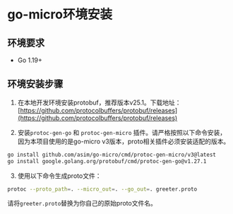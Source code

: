 # go-micro环境安装

## 环境要求
- Go 1.19+

## 环境安装步骤

1. 在本地开发环境安装protobuf，推荐版本v25.1。下载地址：[https://github.com/protocolbuffers/protobuf/releases](https://github.com/protocolbuffers/protobuf/releases)

2. 安装`protoc-gen-go` 和 `protoc-gen-micro` 插件。请严格按照以下命令安装，因为本项目使用的是go-micro v3版本，proto相关插件必须安装适配的版本。

```bash
go install github.com/asim/go-micro/cmd/protoc-gen-micro/v3@latest
go install google.golang.org/protobuf/cmd/protoc-gen-go@v1.27.1
```

3. 使用以下命令生成proto文件：

```bash
protoc --proto_path=. --micro_out=. --go_out=. greeter.proto
```

请将`greeter.proto`替换为你自己的原始proto文件名。
